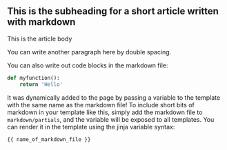 ## This is the subheading for a short article written with markdown

This is the article body

You can write another paragraph here by double spacing.

You can also write out code blocks in the markdown file:

```python
def myfunction():
    return 'Hello'
```

It was dynamically added to the page by passing a variable to the template with the same name as the markdown file! To include short bits of markdown in your template like this, simply add the markdown file to `markdown/partials`, and the variable will be exposed to all templates. You can render it in the template using the jinja variable syntax:

```
{{ name_of_markdown_file }}
```